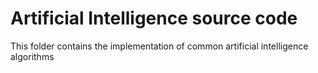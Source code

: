 # Artificial Intelligence source code

This folder contains the implementation of common artificial intelligence algorithms
